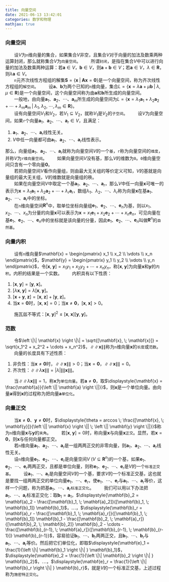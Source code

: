 ```yaml
---
title: 向量空间
date: 2021-06-13 13:42:01
categories: 数学和物理
mathjax: true
---
```

### 向量空间

&emsp;&emsp;设$V$为`n`维向量的集合，如果集合$V$非空，且集合$V$对于向量的加法及数乘两种运算封闭，那么就称集合$V$为`向量空间`。<!--more-->
&emsp;&emsp;所谓`封闭`，是指在集合$V$中可以进行向量的加法及数乘两种运算：若$\mathbf{a} \in V$，$\mathbf{b} \in V$，则$\mathbf{a} + \mathbf{b} \in V$；若$\mathbf{a} \in V$，$\lambda \in \mathbf{R}$，则$\lambda \mathbf{a} \in V$。<br>
&emsp;&emsp;`n`元齐次线性方程组的解集$\mathbf{S} = \{\mathbf{x} \; | \; \mathbf{Ax} = \mathbf{0} \}$是一个向量空间，称为齐次线性方程组的`解空间`。
&emsp;&emsp;设$\mathbf{a}$、$\mathbf{b}$为两个已知的`n`维向量，集合$L = \{\mathbf{x} = \lambda \mathbf{a} + \mu \mathbf{b} \; | \; \lambda, \; \mu \in \mathbf{R} \}$是一个向量空间，这个向量空间称为由$\mathbf{a}$和$\mathbf{b}$所生成的向量空间。<br>
&emsp;&emsp;一般地，由向量$\mathbf{a}_1$、$\mathbf{a}_2$、$\cdots$、$\mathbf{a}_m$所生成的向量空间为$L = \{\mathbf{x} = \lambda_1 \mathbf{a}_1 + \lambda_2 \mathbf{a}_2 + \cdots + \lambda_m \mathbf{a}_m \; | \; \lambda_1, \; \lambda_2, \; \cdots, \lambda_m \in \mathbf{R} \}$。<br>
&emsp;&emsp;设有向量空间$V_1$和$V_2$，若$V_1 \subseteq V_2$，就称$V_1$是$V_2$的`子空间`。
&emsp;&emsp;设$V$为向量空间，如果`r`个向量$\mathbf{a}_1$、$\mathbf{a}_2$、$\cdots$、$\mathbf{a}_r \in V$，且满足：

1. $\mathbf{a}_1$、$\mathbf{a}_2$、$\cdots$、$\mathbf{a}_r$线性无关。
2. $V$中任一向量都可由$\mathbf{a}_1$、$\mathbf{a}_2$、$\cdots$、$\mathbf{a}_r$线性表示。

那么，向量组$\mathbf{a}_1$、$\mathbf{a}_2$、$\cdots$、$\mathbf{a}_r$就称为向量空间$V$的一个`基`，`r`称为向量空间的`维度`，并称$V$为`r维向量空间`。
&emsp;&emsp;如果向量空间$V$没有基，那么$V$的维数为`0`。`0`维向量空间只含有一个零向量$\mathbf{0}$。<br>
&emsp;&emsp;若把向量空间$V$看作向量组，则由最大无关组的等价定义可知，$V$的基就是向量组的最大无关组，$V$的维数就是向量组的秩。<br>
&emsp;&emsp;如果在向量空间$V$中取定一个基$\mathbf{a}_1$、$\mathbf{a}_2$、$\cdots$、$\mathbf{a}_r$，那么$V$中任一向量$\mathbf{x}$可唯一的表示为$\mathbf{x} = \lambda_1 \mathbf{a}_1 + \lambda_2 \mathbf{a}_2 + \cdots + \lambda_r \mathbf{a}_r$，数组$\lambda_1$、$\lambda_2$、$\cdots$、$\lambda_r$称为向量$\mathbf{x}$在基$\mathbf{a}_1$、$\mathbf{a}_2$、$\cdots$、$\mathbf{a}_r$中的坐标。<br>
&emsp;&emsp;在`n`维向量空间$\mathbf{R}^{n}$中，取单位坐标向量组$\mathbf{e}_1$、$\mathbf{e}_2$、$\cdots$、$\mathbf{e}_n$为基，则以$x_1$、$x_2$、$\cdots$、$x_n$为分量的向量$\mathbf{x}$可以表示为$\mathbf{x} = x_1 \mathbf{e}_1 + x_2 \mathbf{e}_2 + \cdots + x_n \mathbf{e}_n$，可见向量在基$\mathbf{e}_1$、$\mathbf{e}_2$、$\cdots$、$\mathbf{e}_n$中的坐标就是该向量的分量，因此$\mathbf{e}_1$、$\mathbf{e}_2$、$\cdots$、$\mathbf{e}_n$叫做$\mathbf{R}^{n}$的`自然基`。

### 向量内积

&emsp;&emsp;设有`n`维向量$\mathbf{x} = \begin{pmatrix} x_1 \\ x_2 \\ \vdots \\ x_n \end{pmatrix}$，$\mathbf{y} = \begin{pmatrix} y_1 \\ y_2 \\ \vdots \\ y_n \end{pmatrix}$，令$[\mathbf{x}, \; \mathbf{y}] = x_1 y_1 + x_2 y_2 + \cdots + x_n y_n$，称$[\mathbf{x}, \; \mathbf{y}]$为向量$\mathbf{x}$和$\mathbf{y}$的`内积`。内积的结果是一个实数。
&emsp;&emsp;内积具有以下性质：

1. $[\mathbf{x}, \; \mathbf{y}] = [\mathbf{y}, \; \mathbf{x}]$。
2. $[\lambda \mathbf{x}, \; \mathbf{y}] = \lambda [\mathbf{x}, \; \mathbf{y}]$。
3. $[\mathbf{x} + \mathbf{y}, \; \mathbf{z}] = [\mathbf{x}, \; \mathbf{z}] + [\mathbf{y}, \; \mathbf{z}]$。
4. 当$\mathbf{x} = \mathbf{0}$时，$[\mathbf{x}, \; \mathbf{x}] = 0$；当$\mathbf{x} \neq \mathbf{0}$，$[\mathbf{x}, \; \mathbf{x}] > 0$。

&emsp;&emsp;施瓦兹不等式：$[\mathbf{x}, \; \mathbf{y}]^2 \le [\mathbf{x}, \; \mathbf{x}] [\mathbf{y}, \; \mathbf{y}]$。

### 范数

&emsp;&emsp;令$\left \|\| \mathbf{x} \right \|\| = \sqrt{[\mathbf{x}, \; \mathbf{x}]} = \sqrt{x_1^2 + x_2^2 + \cdots + x_n^2}$，$\left \|\| \mathbf{x} \right \|\|$称为`n`维向量$\mathbf{x}$的`长度`或`范数`。
&emsp;&emsp;向量的长度具有下述性质：

1. 非负性：当$\mathbf{x} \neq \mathbf{0}$时，$\left \|\| \mathbf{x} \right \|\| > 0$；当$\mathbf{x} = \mathbf{0}$，$\left \|\| \mathbf{x} \right \|\| = 0$。
2. 齐次性：$\left \|\| \lambda \mathbf{x} \right \|\| = | \lambda | \left \|\| \mathbf{x} \right \|\|$。

&emsp;&emsp;当$\left \|\| \lambda \mathbf{x} \right \|\| = 1$，称$\mathbf{x}$为`单位向量`。若$\mathbf{a} \neq \mathbf{0}$，取$\displaystyle{\mathbf{x} = \frac{\mathbf{a}}{\left \|| \mathbf{a} \right \||}}$，则$\mathbf{x}$是一个单位向量。由向量$\mathbf{a}$得到$\mathbf{x}$的过程称为把向量$\mathbf{a}$`单位化`。

### 向量正交

&emsp;&emsp;当$\mathbf{x} \neq \mathbf{0}$、$\mathbf{y} \neq \mathbf{0}$时，$\displaystyle{\theta = arccos \; \frac{[\mathbf{x}, \; \mathbf{y}]}{\left \|| \mathbf{x} \right \|| \; \left \|| \mathbf{y} \right \||}}$称为`n`维向量$\mathbf{x}$与$\mathbf{y}$的`夹角`。
&emsp;&emsp;若$[\mathbf{x}, \; \mathbf{y}] = 0$时，称向量$\mathbf{x}$与向量$\mathbf{x}$`正交`。显然，若$\mathbf{x} = \mathbf{0}$，则$\mathbf{x}$与任何向量都正交。<br>
&emsp;&emsp;若`n`维向量$\mathbf{a}_1$、$\mathbf{a}_2$、$\cdots$、$\mathbf{a}_r$是一组两两正交的非零向量，则$\mathbf{a}_1$、$\mathbf{a}_2$、$\cdots$、$\mathbf{a}_r$线性无关。<br>
&emsp;&emsp;设`n`维向量$\mathbf{e}_1$、$\mathbf{e}_2$、$\cdots$、$\mathbf{e}_r$是向量空间$V \; (V \subseteq \mathbf{R}^{n})$的一个基，如果$\mathbf{e}_1$、$\mathbf{e}_2$、$\cdots$、$\mathbf{e}_r$两两正交，且都是单位向量，则称$\mathbf{e}_1$、$\mathbf{e}_2$、$\cdots$、$\mathbf{e}_r$是$V$的一个`标准正交基`。
&emsp;&emsp;设$\mathbf{a}_1$、$\cdots$、$\mathbf{a}_r$是向量空间$V$的一个基，要求$V$的一个标准正交基，这也就是要找一组两两正交的单位向量$\mathbf{e}_1$、$\cdots$、$\mathbf{e}_r$，使$\mathbf{e}_1$、$\cdots$、$\mathbf{e}_r$与$\mathbf{a}_1$、$\cdots$、$\mathbf{a}_r$等价，这样一个问题，称为把基$\mathbf{a}_1$、$\cdots$、$\mathbf{a}_r$`标准正交化`。
&emsp;&emsp;我们可以用以下办法把$\mathbf{a}_1$、$\cdots$、$\mathbf{a}_r$标准正交化：取$\mathbf{b}_1 = \mathbf{a}_1$，$\displaystyle{\mathbf{b}_2 = \mathbf{a}_2 - \frac{[\mathbf{b}_1, \; \mathbf{a}_2]}{[\mathbf{b}_1, \; \mathbf{b}_1]} \mathbf{b}_1}$，$\cdots$，$\displaystyle{\mathbf{b}_r = \mathbf{a}_r - \frac{[\mathbf{b}_1, \; \mathbf{a}_r]}{[\mathbf{b}_1, \; \mathbf{b}_1]} \mathbf{b}_1 - \frac{[\mathbf{b}_2, \; \mathbf{a}_r]}{[\mathbf{b}_2, \; \mathbf{b}_2]} \mathbf{b}_2 - \cdots - \frac{[\mathbf{b}_{r-1}, \; \mathbf{a}_r]}{[\mathbf{b}_{r-1}, \; \mathbf{b}_{r-1}]} \mathbf{b}_{r-1}}$，容易验证$\mathbf{b}_1$、$\cdots$、$\mathbf{b}_r$两两正交，且$\mathbf{b}_1$、$\cdots$、$\mathbf{b}_r$与$\mathbf{a}_1$、$\cdots$、$\mathbf{a}_r$等价。然后把它们单位化，即取$\displaystyle{\mathbf{e}_1 = \frac{1}{\left \|\| \mathbf{b}_1 \right \|\| } \mathbf{b}_1}$，$\displaystyle{\mathbf{e}_2 = \frac{1}{\left \|\| \mathbf{b}_2 \right \|\| } \mathbf{b}_2}$，$\cdots$，$\displaystyle{\mathbf{e}_r = \frac{1}{\left \|\| \mathbf{b}_r \right \|\| } \mathbf{b}_r}$，就是$V$的一个标准正交基，上述过程称为`施密特正交化`。